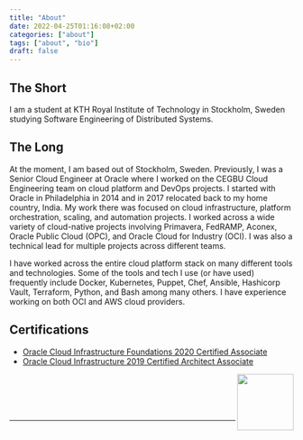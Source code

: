 ```yaml
---
title: "About"
date: 2022-04-25T01:16:08+02:00
categories: ["about"]
tags: ["about", "bio"]
draft: false
---
```


## The Short
I am a student at KTH Royal Institute of Technology in Stockholm, Sweden studying Software Engineering of Distributed Systems.

## The Long
At the moment, I am based out of Stockholm, Sweden. Previously, I was a Senior Cloud Engineer at Oracle where I worked on the CEGBU Cloud Engineering team on cloud platform and DevOps projects. I started with Oracle in Philadelphia in 2014 and in 2017 relocated back to my home country, India. My work there was focused on cloud infrastructure, platform orchestration, scaling, and automation projects. I worked across a wide variety of cloud-native projects involving Primavera, FedRAMP, Aconex, Oracle Public Cloud (OPC), and Oracle Cloud for Industry (OCI). I was also a technical lead for multiple projects across different teams.

I have worked across the entire cloud platform stack on many different tools and technologies. Some of the tools and tech I use (or have used) frequently include Docker, Kubernetes, Puppet, Chef, Ansible, Hashicorp Vault, Terraform, Python, and Bash among many others. I have experience working on both OCI and AWS cloud providers.

## Certifications
- [Oracle Cloud Infrastructure Foundations 2020 Certified Associate](https://www.youracclaim.com/badges/ea40df94-19b5-4d1a-95f0-0b5a146325f0/public_url)
- [Oracle Cloud Infrastructure 2019 Certified Architect Associate](https://www.youracclaim.com/badges/b024fce4-2dd3-4f3d-a5ed-0206ec7c7b5d/public_url)
<img align="right" width="100" height="100" src="/about/images/cert.png">

<br>
<br>
<br>
<br>

---